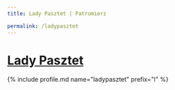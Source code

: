 ```yaml
---
title: Lady Pasztet | Patromierz

permalink: /ladypasztet
---
```


# [Lady Pasztet](https://patronite.pl/ladypasztet)

{% include profile.md name="ladypasztet" prefix="l" %}
